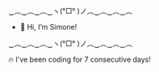 ‿︵‿︵‿︵‿ヽ(°□° )ノ︵‿︵‿︵‿︵
- 👋 Hi, I’m Simone!
  
‿︵‿︵‿︵‿ヽ(°□° )ノ︵‿︵‿︵‿︵

🔥 I've been coding for 7 consecutive days!
